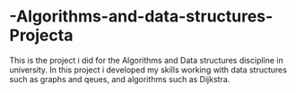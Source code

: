 # -Algorithms-and-data-structures-Projecta
This is the project i did for the Algorithms and Data structures discipline in university. In this project i developed my skills working with data structures such as graphs and qeues, and algorithms such as Dijkstra.
